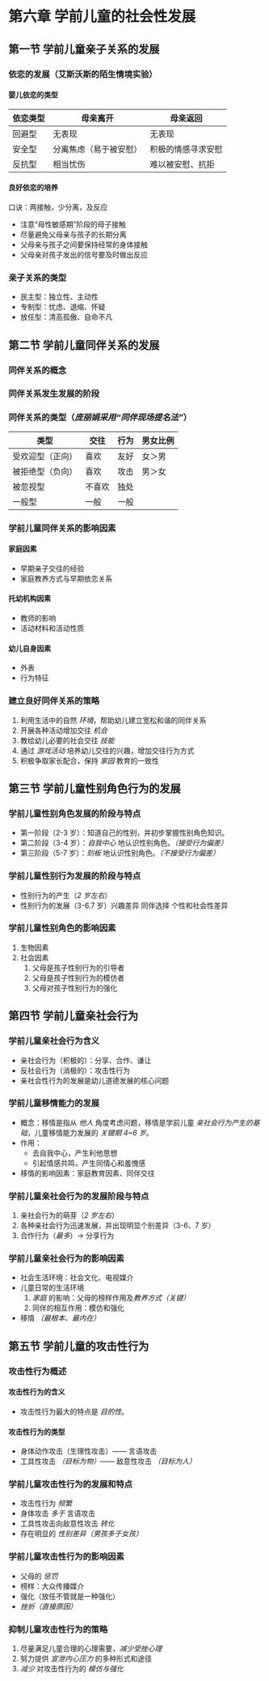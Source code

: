 # 第六章 学前儿童的社会性发展

## 第一节 学前儿童亲子关系的发展

### 依恋的发展（艾斯沃斯的陌生情境实验）

#### 婴儿依恋的类型

|依恋类型|母亲离开|母亲返回|
|--|--|--|
|回避型|无表现|无表现|
|安全型|分离焦虑（易于被安慰）|积极的情感寻求安慰|
|反抗型|相当忧伤|难以被安慰、抗拒|

#### 良好依恋的培养

口诀：两接触，少分离，及反应

- 注意“母性敏感期”阶段的母子接触
- 尽量避免父母亲与孩子的长期分离
- 父母亲与孩子之间要保持经常的身体接触
- 父母亲对孩子发出的信号要及时做出反应

### 亲子关系的类型

- 民主型：独立性、主动性
- 专制型：忧虑、退缩、怀疑
- 放任型：清高孤傲、自命不凡

## 第二节 学前儿童同伴关系的发展

### 同伴关系的概念

### 同伴关系发生发展的阶段

### 同伴关系的类型（*庞丽娟采用“同伴现场提名法”*）

|类型|交往|行为|男女比例|
|--|--|--|--|
|受欢迎型（正向）|喜欢|友好|女＞男|
|被拒绝型（负向）|喜欢|攻击|男＞女|
|被忽视型|不喜欢|独处 |
|一般型|一般|一般|

### 学前儿童同伴关系的影响因素

#### 家庭因素

- 早期亲子交往的经验
- 家庭教养方式与早期依恋关系
  
#### 托幼机构因素

- 教师的影响
- 活动材料和活动性质

#### 幼儿自身因素

- 外表
- 行为特征

### 建立良好同伴关系的策略

1. 利用生活中的自然 *环境*，帮助幼儿建立宽松和谐的同伴关系
2. 开展各种活动增加交往 *机会*
3. 教给幼儿必要的社会交往 *技能*
4. 通过 *游戏活动* 培养幼儿交往的兴趣，增加交往行为方式
5. 积极争取家长配合，保持 *家园* 教育的一致性

## 第三节 学前儿童性别角色行为的发展

### 学前儿童性别角色发展的阶段与特点

- 第一阶段（2-3 岁）：知道自己的性别，并初步掌握性别角色知识。
- 第二阶段（3-4 岁）：*自我中心* 地认识性别角色。*（接受行为偏差）*
- 第三阶段（5-7 岁）：*刻板* 地认识性别角色。*（不接受行为偏差）*

### 学前儿童性别行为发展的阶段与特点

- 性别行为的产生（*2 岁左右*）
- 性别行为的发展（3-6.7 岁）兴趣差异 同伴选择 个性和社会性差异

### 学前儿童性别角色的影响因素

1. 生物因素
2. 社会因素
   1. 父母是孩子性别行为的引导者
   2. 父母是孩子性别行为的模仿者
   3. 父母对孩子性别行为的强化

## 第四节 学前儿童亲社会行为

### 学前儿童亲社会行为含义

- 亲社会行为（积极的）：分享、合作、谦让
- 反社会行为（消极的）：攻击性行为
- 亲社会性行为的发展是幼儿道德发展的核心问题

### 学前儿童移情能力的发展

- 概念：移情是指从 *他人* 角度考虑问题，移情是学前儿童 *亲社会行为产生的基础*，儿童移情能力发展的 *关键期 4~6 岁*。
- 作用：
  - 去自我中心，产生利他思想
  - 引起情感共鸣，产生同情心和羞愧感
- 移情的影响因素：家庭教育因素、同伴交往

### 学前儿童亲社会行为的发展阶段与特点

1. 亲社会行为的萌芽（*2 岁左右*）
2. 各种亲社会行为迅速发展，并出现明显个别差异（3-6、7 岁）
3. 合作行为（*最多*）→ 分享行为

### 学前儿童亲社会行为的影响因素

- 社会生活环境：社会文化、电视媒介
- 儿童日常的生活环境
  1. *家庭* 的影响：父母的榜样作用及*教养方式（关键）*
  2. 同伴的相互作用：模仿和强化
- 移情 *（最根本、最内在）*

## 第五节 学前儿童的攻击性行为

### 攻击性行为概述

#### 攻击性行为的含义

- 攻击性行为最大的特点是 *目的性*。
  
#### 攻击性行为的类型

- 身体动作攻击（生理性攻击）—— 言语攻击
- 工具性攻击 *（目标为物）*—— 敌意性攻击 *（目标为人）*

### 学前儿童攻击性行为的发展和特点

- 攻击性行为 *频繁*
- 身体攻击 *多于* 言语攻击
- 工具性攻击向敌意性攻击 *转化*
- 存在明显的 *性别差异（男孩多于女孩）*

### 学前儿童攻击性行为的影响因素

- 父母的 *惩罚*
- 榜样：大众传播媒介
- 强化（放任不管就是一种强化）
- *挫折（直接原因）*

### 抑制儿童攻击性行为的策略

1. 尽量满足儿童合理的心理需要，*减少受挫心理*
2. 努力提供 *宣泄内心压力* 的多种形式和途径
3. *减少* 对攻击性行为的 *模仿与强化*
